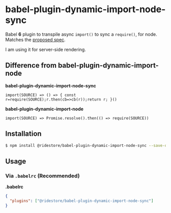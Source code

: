 # babel-plugin-dynamic-import-node-sync

Babel **6** plugin to transpile async `import()` to sync a `require()`, for node. Matches the [proposed spec](https://github.com/domenic/proposal-import-function).

I am using it for server-side rendering.

## Difference from babel-plugin-dynamic-import-node

**babel-plugin-dynamic-import-node-sync**
```
import(SOURCE) => () => { const r=require(SOURCE);r.then(cb=>cb(r));return r; }()
```

**babel-plugin-dynamic-import-node**
```
import(SOURCE) => Promise.resolve().then(() => require(SOURCE))
```

## Installation

```sh
$ npm install @ridestore/babel-plugin-dynamic-import-node-sync --save-dev
```

## Usage

### Via `.babelrc` (Recommended)

**.babelrc**

```json
{
  "plugins": ["@ridestore/babel-plugin-dynamic-import-node-sync"]
}
```

